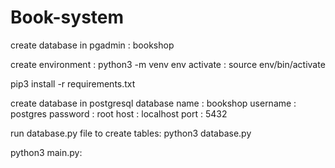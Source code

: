 # Book-system

create database in pgadmin : bookshop

create environment : python3 -m venv env
activate : source env/bin/activate

pip3 install -r requirements.txt

create database in postgresql
database name : bookshop
username : postgres
password : root
host : localhost
port : 5432

run database.py file to create tables:
python3 database.py

python3 main.py:

